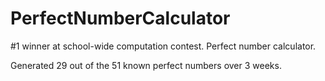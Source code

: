 # PerfectNumberCalculator
#1 winner at school-wide computation contest. Perfect number calculator.

Generated 29 out of the 51 known perfect numbers over 3 weeks.
